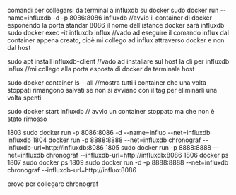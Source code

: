 comandi per collegarsi da terminal a influxdb su docker
sudo docker run --name=influxdb -d -p 8086:8086 influxdb  //avvio il container di docker esponendo la porta standar 8086 il nome dell'istance docker sarà influxdb
sudo docker exec -it influxdb influx  //vado ad eseguire il comando influx dal container appena creato, cioè mi collego ad influx attraverso docker e non dal host

sudo apt install influxdb-client //vado ad installare sul host la cli per influxdb
influx //mi collego alla porta esposta di docker da terminale host

sudo docker container ls --all //mostra tutti i container che una volta stoppati rimangono salvati se non si avviano con il tag per eliminarli una volta spenti


sudo docker start influxdb // avvio un container stoppato ma che non è stato rimosso


 1803  sudo docker run -p 8086:8086 -d --name=influo --net=influxdb influxdb
 1804  docker run -p 8888:8888       --net=influxdb       chronograf --influxdb-url=http://influxdb:8086
 1805  sudo docker run -p 8888:8888       --net=influxdb       chronograf --influxdb-url=http://influxdb:8086
 1806  docker ps
 1807  sudo docker ps
 1809  sudo docker run -d -p 8888:8888 --net=influxdb chronograf --influxdb-url=http://influo:8086


prove per collegare chronograf



